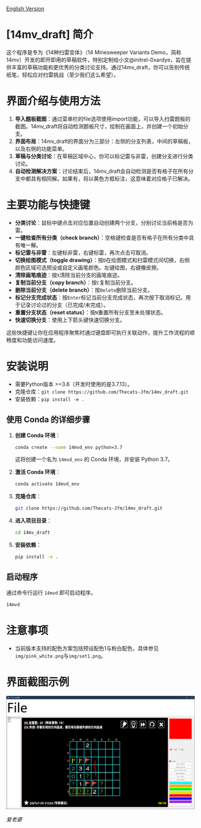 [English Version](README_English.md)

# [14mv_draft] 简介

这个程序是专为《14种扫雷变体》（14 Minesweeper Variants Demo，简称14mv）开发的即开即用的草稿软件，特别定制给小文@initrel-0xardye，旨在提供丰富的草稿功能和更优秀的分类讨论支持。通过14mv_draft，你可以告别传统纸笔，轻松应对扫雷挑战（至少我们这么希望）。

# 界面介绍与使用方法

1. **导入题板截图**：通过菜单栏的file选项使用import功能，可以导入扫雷题板的截图。14mv_draft将自动检测题板尺寸，绘制在画面上，并创建一个初始分支。
2. **界面布局**：14mv_draft的界面分为三部分：左侧的分支列表，中间的草稿板，以及右侧的功能菜单。
3. **草稿与分类讨论**：在草稿区域中心，你可以标记雷与非雷，创建分支进行分类讨论。
4. **自动检测解决方案**：讨论结束后，14mv_draft会自动检测是否有格子在所有分支中都具有相同解。如果有，将以黄色方框标注，这意味着对应格子已解决。

# 主要功能与快捷键

- **分类讨论**：鼠标中键点击对应位置自动创建两个分支，分别讨论当前格是否为雷。
- **一键检查所有分类（check branch）**：空格键检查是否有格子在所有分类中具有唯一解。
- **标记雷与非雷**：左键标非雷，右键标雷，再次点击可取消。
- **切换绘图模式（toggle drawing）**：按`D`在绘图模式和扫雷模式间切换，右侧颜色区域可选预设或自定义画笔颜色。左键绘图，右键橡皮擦。
- **清除画笔痕迹**：按`X`清除当前分支的画笔痕迹。
- **复制当前分支（copy branch）**：按`C`复制当前分支。
- **删除当前分支（delete branch）**：按`Delete`删除当前分支。
- **标记分支完成状态**：按`Enter`标记当前分支完成状态，再次按下取消标记。用于记录讨论过的分支（已完成/未完成）。
- **重置分支状态（reset status）**：按`N`重置所有分支至未处理状态。
- **快速切换分支**：使用上下箭头键快速切换分支。

这些快捷键让你在应用程序聚焦时通过键盘即可执行关联动作，提升工作流程的顺畅度和功能访问速度。

# 安装说明

- 需要Python版本 >=3.6（开发时使用的是3.7.13）。
- 克隆仓库：`git clone https://github.com/Thecats-Jfm/14mv_draft.git`
- 安装依赖：`pip install -e .`

## 使用 Conda 的详细步骤

1. **创建 Conda 环境**：
    ```bash
    conda create --name 14mvd_env python=3.7
    ```

    这将创建一个名为 `14mvd_env` 的 Conda 环境，并安装 Python 3.7。

2. **激活 Conda 环境**：
    ```bash
    conda activate 14mvd_env
    ```

3. **克隆仓库**：
    ```bash
    git clone https://github.com/Thecats-Jfm/14mv_draft.git
    ```

4. **进入项目目录**：
    ```bash
    cd 14mv_draft
    ```

5. **安装依赖**：
    ```bash
    pip install -e .
    ```

## 启动程序

通过命令行运行 `14mvd` 即可启动程序。

```bash
14mvd
```

# 注意事项

- 当前版本支持的配色方案包括预设配色1与粉白配色，具体参见`img/pink_white.png`与`img/set1.png`。

# 界面截图示例
![界面截图示例](img/exp.png)

*爱老婆*
